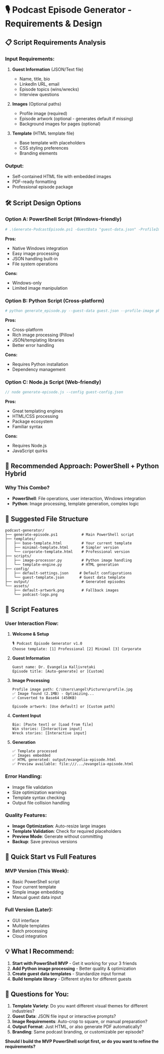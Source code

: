 # 🎙️ Podcast Episode Generator - Requirements & Design

## 📋 Script Requirements Analysis

### Input Requirements:
1. **Guest Information** (JSON/Text file)
   - Name, title, bio
   - LinkedIn URL, email
   - Episode topics (wins/wrecks)
   - Interview questions

2. **Images** (Optional paths)
   - Profile image (required)
   - Episode artwork (optional - generates default if missing)
   - Background images for pages (optional)

3. **Template** (HTML template file)
   - Base template with placeholders
   - CSS styling preferences
   - Branding elements

### Output:
- Self-contained HTML file with embedded images
- PDF-ready formatting
- Professional episode package

## 🛠️ Script Design Options

### Option A: PowerShell Script (Windows-friendly)
```powershell
# .\Generate-PodcastEpisode.ps1 -GuestData "guest-data.json" -ProfileImage "photo.jpg"
```

**Pros:**
- Native Windows integration
- Easy image processing
- JSON handling built-in
- File system operations

**Cons:**
- Windows-only
- Limited image manipulation

### Option B: Python Script (Cross-platform)
```python
# python generate_episode.py --guest-data guest.json --profile-image photo.jpg
```

**Pros:**
- Cross-platform
- Rich image processing (Pillow)
- JSON/templating libraries
- Better error handling

**Cons:**
- Requires Python installation
- Dependency management

### Option C: Node.js Script (Web-friendly)
```javascript
// node generate-episode.js --config guest-config.json
```

**Pros:**
- Great templating engines
- HTML/CSS processing
- Package ecosystem
- Familiar syntax

**Cons:**
- Requires Node.js
- JavaScript quirks

## 🎯 Recommended Approach: PowerShell + Python Hybrid

### Why This Combo?
- **PowerShell**: File operations, user interaction, Windows integration
- **Python**: Image processing, template generation, complex logic

## 📁 Suggested File Structure

```
podcast-generator/
├── generate-episode.ps1           # Main PowerShell script
├── templates/
│   ├── base-template.html         # Your current template
│   ├── minimal-template.html      # Simpler version
│   └── corporate-template.html    # Professional version
├── scripts/
│   ├── image-processor.py         # Python image handling
│   └── template-engine.py         # HTML generation
├── config/
│   ├── default-settings.json     # Default configurations
│   └── guest-template.json       # Guest data template
├── output/                        # Generated episodes
└── assets/
    ├── default-artwork.png        # Fallback images
    └── podcast-logo.png
```

## 🔧 Script Features

### User Interaction Flow:
1. **Welcome & Setup**
   ```
   🎙️ Podcast Episode Generator v1.0
   Choose template: [1] Professional [2] Minimal [3] Corporate
   ```

2. **Guest Information**
   ```
   Guest name: Dr. Evangelia Kallivretaki
   Episode title: [Auto-generate] or [Custom]
   ```

3. **Image Processing**
   ```
   Profile image path: C:\Users\angel\Pictures\profile.jpg
   ✅ Image found (2.1MB) - Optimizing...
   ✅ Converted to Base64 (450KB)
   
   Episode artwork: [Use default] or [Custom path]
   ```

4. **Content Input**
   ```
   Bio: [Paste text] or [Load from file]
   Win stories: [Interactive input]
   Wreck stories: [Interactive input]
   ```

5. **Generation**
   ```
   ✅ Template processed
   ✅ Images embedded
   ✅ HTML generated: output/evangelia-episode.html
   ✅ Preview available: file:///.../evangelia-episode.html
   ```

### Error Handling:
- Image file validation
- Size optimization warnings
- Template syntax checking
- Output file collision handling

### Quality Features:
- **Image Optimization**: Auto-resize large images
- **Template Validation**: Check for required placeholders
- **Preview Mode**: Generate without committing
- **Backup**: Save previous versions

## 🚀 Quick Start vs Full Features

### MVP Version (This Week):
- Basic PowerShell script
- Your current template
- Simple image embedding
- Manual guest data input

### Full Version (Later):
- GUI interface
- Multiple templates
- Batch processing
- Cloud integration

## 💡 What I Recommend:

1. **Start with PowerShell MVP** - Get it working for your 3 friends
2. **Add Python image processing** - Better quality & optimization
3. **Create guest data templates** - Standardize input format
4. **Build template library** - Different styles for different guests

## 🎯 Questions for You:

1. **Template Variety**: Do you want different visual themes for different industries?
2. **Guest Data**: JSON file input or interactive prompts?
3. **Image Requirements**: Auto-crop to square, or manual preparation?
4. **Output Format**: Just HTML, or also generate PDF automatically?
5. **Branding**: Same podcast branding, or customizable per episode?

**Should I build the MVP PowerShell script first, or do you want to refine the requirements?**
